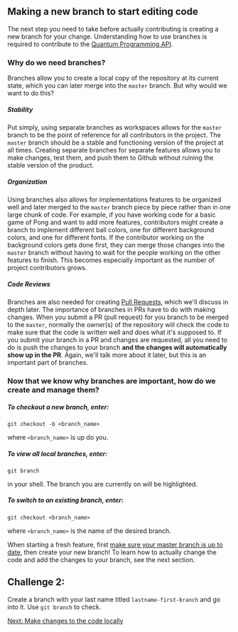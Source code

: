 ## Making a new branch to start editing code

The next step you need to take before actually contributing is creating a new branch for your change. Understanding how to use branches is required to contribute to the [Quantum Programming API](https://github.com/yaleqc/quantum-programming-api).

### Why do we need branches? 

Branches allow you to create a local copy of the repository at its current state, which you can later merge into the `master` branch. But why would we want to do this?

##### Stability
Put simply, using separate branches as workspaces allows for the `master` branch to be the point of reference for all contributors in the project. The `master` branch should be a stable and functioning version of the project at all times. Creating separate branches for separate features allows you to make changes, test them, and push them to Github without ruining the stable version of the product.

##### Organization
Using branches also allows for implementations features to be organized well and later merged to the `master` branch piece by piece rather than in one large chunk of code. For example, if you have working code for a basic game of Pong and want to add more features, contributors might create a branch to implement different ball colors, one for different background colors, and one for different fonts. If the contributor working on the background colors gets done first, they can merge those changes into the `master` branch without having to wait for the people working on the other features to finish. This becomes especially important as the number of project contributors grows. 

##### Code Reviews
Branches are also needed for creating [Pull Requests](../part6-pull_requests), which we'll discuss in depth later. The importance of branches in PRs have to do with making changes. When you submit a PR (pull request) for you branch to be merged to the `master`, normally the owner(s) of the repository will check the code to make sure that the code is written well and does what it's supposed to. If you submit your branch in a PR and changes are requested, all you need to do is push the changes to your branch **and the changes will automatically show up in the PR**. Again, we'll talk more about it later, but this is an important part of branches. 

### Now that we know why branches are important, how do we create and manage them? 

##### To checkout a new branch, enter:
```
git checkout -b <branch_name>
```
where `<branch_name>` is up do you.

##### To view all local branches, enter:
```
git branch
```

in your shell. The branch you are currently on will be highlighted.

##### To switch to an existing branch, enter:
```
git checkout <branch_name>
```
where `<branch_name>` is the name of the desired branch.

When starting a fresh feature, first [make sure your master branch is up to date](https://github.com/yaleqc/github-basics), then create your new branch! To learn how to actually change the code and add the changes to your branch, see the next section.

## Challenge 2:

Create a branch with your last name titled `lastname-first-branch` and go into it. Use `git branch` to check. 

[Next: Make changes to the code locally](../part4-changing_the_code)
